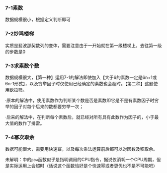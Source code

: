 ### 7-1素数

数据规模很小，根据定义判断即可



### 7-2炒鸡楼梯

实质是斐波那契数列的变体，需要注意由于一开始就在第一级楼梯上，去往第一级的步数是0



### 7-3求素数个数

数据规模很大，【第一种】运用7-1的解法即使加入【大于6的素数一定是6n+1或6n-1形式】，以及穷举因子时仅使用已经确定的素数也会超时。【第二种】这题使用欧拉筛。

·原本的解法中，使用素数作为判断某个数是否是素数即它是不是有素数因子时穷举的因子对每个后来的数都要穷举一次；

·后来的解法中，在判断每个素数后，就已经对所有具有此数作为因子的，小于最大值的数作了排雷。



### 7-4幂次取余

数据可能很大，需要用快速幂，以及每次乘法运算前后都可以对因数及积取余。

未解明：<cmath>中的`pow`函数似乎是指明调用的CPU指令，据说仅消耗一个CPU周期，但是实际运用上会超时（话说这个函数恰好是个快速幂或者更优也不是不可能吧）

